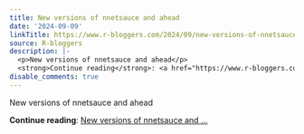 ```yaml
---
title: New versions of nnetsauce and ahead
date: '2024-09-09'
linkTitle: https://www.r-bloggers.com/2024/09/new-versions-of-nnetsauce-and-ahead/
source: R-bloggers
description: |-
  <p>New versions of nnetsauce and ahead</p>
  <strong>Continue reading</strong>: <a href="https://www.r-bloggers.com/2024/09/new-versions-of-nnetsauce-and-ahead/">New versions of nnetsauce and ...
disable_comments: true
---
```

<p>New versions of nnetsauce and ahead</p>
<strong>Continue reading</strong>: <a href="https://www.r-bloggers.com/2024/09/new-versions-of-nnetsauce-and-ahead/">New versions of nnetsauce and ...